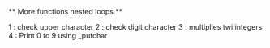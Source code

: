** More functions nested loops **

1 : check upper character
2 : check digit character
3 : multiplies twi integers
4 : Print 0 to 9 using _putchar
